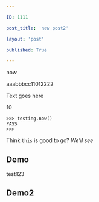 ```yaml
---

ID: 1111

post_title: 'new post2'

layout: 'post'

published: True

---
```


now

aaabbbcc11012222

Text goes here

10

```
>>> testing.now()
PASS
>>>
```

Think `this` is good to go? _We'll see_

## Demo 

test123

## Demo2 

